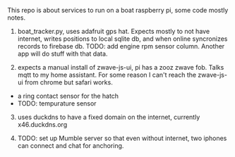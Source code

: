 This repo is about services to run on a boat raspberry pi, some code mostly notes.

1) boat_tracker.py, uses adafruit gps hat.  Expects mostly to not have internet, writes positions to local sqlite db, and when online syncronizes records to firebase db.  TODO: add engine rpm sensor column.  Another app will do stuff with that data.

2) expects a manual install of zwave-js-ui, pi has a zooz zwave fob. Talks mqtt to my home assistant.  For some reason I can't reach the zwave-js-ui from chrome but safari works.
  - a ring contact sensor for the hatch
  - TODO: tempurature sensor

3) uses duckdns to have a fixed domain on the internet, currently x46.duckdns.org

4) TODO: set up Mumble server so that even without internet, two iphones can connect and chat for anchoring.